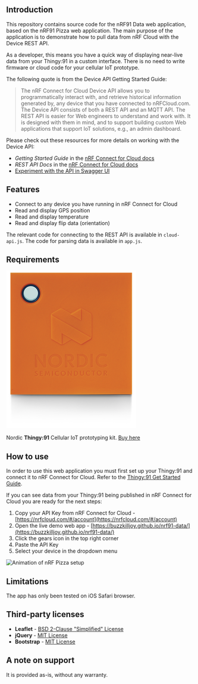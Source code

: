 ## Introduction
This repository contains source code for the nRF91 Data web application, based on the nRF91 Pizza web application. 
The main purpose of the application is to demonstrate how to pull data from nRF Cloud with the Device REST API.

As a developer, this means you have a quick way of displaying near-live data from your Thingy:91 in a custom interface. There is no need to write firmware or cloud code for your cellular IoT prototype.

The following quote is from the Device API Getting Started Guide:

> The nRF Connect for Cloud Device API allows you to programmatically interact with, and retrieve historical information generated by, any device that you have connected to nRFCloud.com. The Device API consists of both a REST API and an MQTT API. The REST API is easier for Web engineers to understand and work with. It is designed with them in mind, and to support building custom Web applications that support IoT solutions, e.g., an admin dashboard.

Please check out these resources for more details on working with the Device API: 
* *Getting Started Guide* in the [nRF Connect for Cloud docs](https://nrfcloud.com/#/docs)
* *REST API Docs* in the [nRF Connect for Cloud docs](https://nrfcloud.com/#/docs)
* [Experiment with the API in Swagger UI](http://petstore.swagger.io/?url=https://docs.api.nrfcloud.com/api/api-rest.yaml)

## Features
* Connect to any device you have running in nRF Connect for Cloud
* Read and display GPS position
* Read and display temperature
* Read and display flip data (orientation)

The relevant code for connecting to the REST API is available in `cloud-api.js`. The code for parsing data is available in `app.js`.

## Requirements
![Image of Thingy:91](https://github.com/NordicPlayground/nrf91-pizza/blob/master/images/thingy91.png)

Nordic **Thingy:91** Cellular IoT prototyping kit. [Buy here](https://www.nordicsemi.com/About-us/BuyOnline?search_token=nRF6943&series_token=nRF9160)

## How to use
In order to use this web application you must first set up your Thingy:91 and connect it to nRF Connect for Cloud. Refer to the [Thingy:91 Get Started Guide](https://www.nordicsemi.com/Software-and-tools/Prototyping-platforms/Nordic-Thingy-91/GetStarted).

If you can see data from your Thingy:91 being published in nRF Connect for Cloud you are ready for the next steps:
1. Copy your API Key from nRF Connect for Cloud - [https://nrfcloud.com/#/account](https://nrfcloud.com/#/account) 
2. Open the live demo web app - [https://buzzkilljoy.github.io/nrf91-data/](https://buzzkilljoy.github.io/nrf91-data/)
3. Click the gears icon in the top right corner
4. Paste the API Key
5. Select your device in the dropdown menu

![Animation of nRF Pizza setup](https://github.com/NordicPlayground/nrf91-pizza/blob/master/images/nrfpizza_animation_2.gif)

## Limitations
The app has only been tested on iOS Safari browser.

## Third-party licenses
* **Leaflet** - [BSD 2-Clause "Simplified" License](https://github.com/Leaflet/Leaflet/blob/master/LICENSE)
* **jQuery** - [MIT License](https://jquery.org/license/)
* **Bootstrap** - [MIT License](https://getbootstrap.com/docs/4.0/about/license/)

## A note on support
It is provided as-is, without any warranty. 
